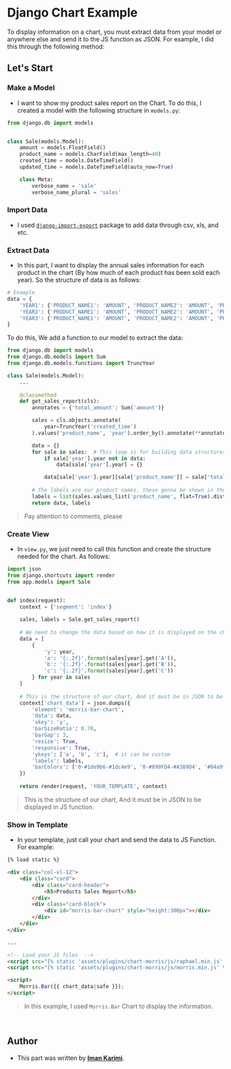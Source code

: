 # Django Chart Example

To display information on a chart, you must extract data from your model or anywhere else and send it to the JS function as JSON.
For example, I did this through the following method:

## Let's Start

### Make a Model
* I want to show my product sales report on the Chart. To do this, I created a model with the following structure in ```models.py```:

```python
from django.db import models


class Sale(models.Model):
    amount = models.FloatField()
    product_name = models.CharField(max_length=40)
    created_time = models.DateTimeField()
    updated_time = models.DateTimeField(auto_now=True)

    class Meta:
        verbose_name = 'sale'
        verbose_name_plural = 'sales'
```

### Import Data
* I used [```django-import-export```](https://django-import-export.readthedocs.io/en/latest/installation.html) package to add data through csv, xls, and etc.


### Extract Data
* In this part, I want to display the annual sales information for each product in the chart (By how much of each product has been sold each year).
So the structure of data is as follows:

```python
# Example
data = {
    'YEAR1': {'PRODUCT_NAME1': 'AMOUNT', 'PRODUCT_NAME2': 'AMOUNT', 'PRODUCT_NAME3': 'AMOUNT'}, 
    'YEAR2': {'PRODUCT_NAME1': 'AMOUNT', 'PRODUCT_NAME2': 'AMOUNT', 'PRODUCT_NAME3': 'AMOUNT'},
    'YEAR3': {'PRODUCT_NAME1': 'AMOUNT', 'PRODUCT_NAME2': 'AMOUNT', 'PRODUCT_NAME3': 'AMOUNT'},
}
```

To do this, We add a function to our model to extract the data:

```python
from django.db import models
from django.db.models import Sum
from django.db.models.functions import TruncYear

class Sale(models.Model):
    ...
    
    @classmethod
    def get_sales_report(cls):
        annotates = {'total_amount': Sum('amount')}

        sales = cls.objects.annotate(
            year=TruncYear('created_time')
        ).values('product_name', 'year').order_by().annotate(**annotates)

        data = {}
        for sale in sales:  # This loop is for building data structures.
            if sale['year'].year not in data:
                data[sale['year'].year] = {}

            data[sale['year'].year][sale['product_name']] = sale['total_amount']
        
        # The labels are our product names. these gonna be shown in the chart
        labels = list(sales.values_list('product_name', flat=True).distinct())
        return data, labels
```

> Pay attention to comments, please

### Create View
* In ```view.py```, we just need to call this function and create the structure needed for the chart. As follows:

```python
import json
from django.shortcuts import render
from app.models import Sale


def index(request):
    context = {'segment': 'index'}
    
    sales, labels = Sale.get_sales_report()
    
    # We need to change the data based on how it is displayed on the chart.
    data = [
        {
            'y': year,
            'a': '{:.2f}'.format(sales[year].get('A')),
            'b': '{:.2f}'.format(sales[year].get('B')),
            'c': '{:.2f}'.format(sales[year].get('C'))
        } for year in sales
    ]
    
    # This is the structure of our chart, And it must be in JSON to be displayed in JS function.
    context['chart_data'] = json.dumps({
        'element': 'morris-bar-chart',
        'data': data,
        'xkey': 'y',
        'barSizeRatio': 0.70,
        'barGap': 3,
        'resize': True,
        'responsive': True,
        'ykeys': ['a', 'b', 'c'],  # it can be custom
        'labels': labels,
        'barColors': ['0-#1de9b6-#1dc4e9', '0-#899FD4-#A389D4', '#04a9f5']  # it can be custom
    })
    
    return render(request, 'YOUR_TEMPLATE', context)
```

> This is the structure of our chart, And it must be in JSON to be displayed in JS function.

### Show in Template
* In your template, just call your chart and send the data to JS Function. For example:

```html
{% load static %}

<div class="col-xl-12">
    <div class="card">
        <div class="card-header">
            <h5>Products Sales Report</h5>
        </div>
        <div class="card-block">
            <div id="morris-bar-chart" style="height:300px"></div>
        </div>
    </div>
</div>

...

<!-- Load your JS files  -->
<script src="{% static 'assets/plugins/chart-morris/js/raphael.min.js' %}"></script>
<script src="{% static 'assets/plugins/chart-morris/js/morris.min.js' %}"></script>

<script>
    Morris.Bar({{ chart_data|safe }});
</script>
```

> In this example, I used ```Morris.Bar``` Chart to display the information.


<br>

## Author
* This part was written by **[Iman Karimi](https://www.linkedin.com/in/iman-karimi/)**.
